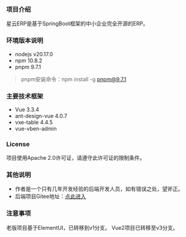 ### 项目介绍
星云ERP是基于SpringBoot框架的中小企业完全开源的ERP。

### 环境版本说明
* nodejs v20.17.0
* npm 10.8.2
* pnpm 9.7.1
> pnpm安装命令：npm install -g pnpm@9.7.1

### 主要技术框架
* Vue 3.3.4
* ant-design-vue 4.0.7
* vxe-table 4.4.5
* vue-vben-admin

### License
项目使用Apache 2.0许可证，请遵守此许可证的限制条件。

### 其他说明
* 作者是一个只有几年开发经验的后端开发人员，如有错误之处，望斧正。
* 后端项目Gitee地址：[点此进入][xingyunGitee]

### 注意事项
老版项目基于ElementUI，已转移到v1分支。
Vue2项目已转移至v3分支。

[xingyunGitee]: https://gitee.com/lframework/xingyun
